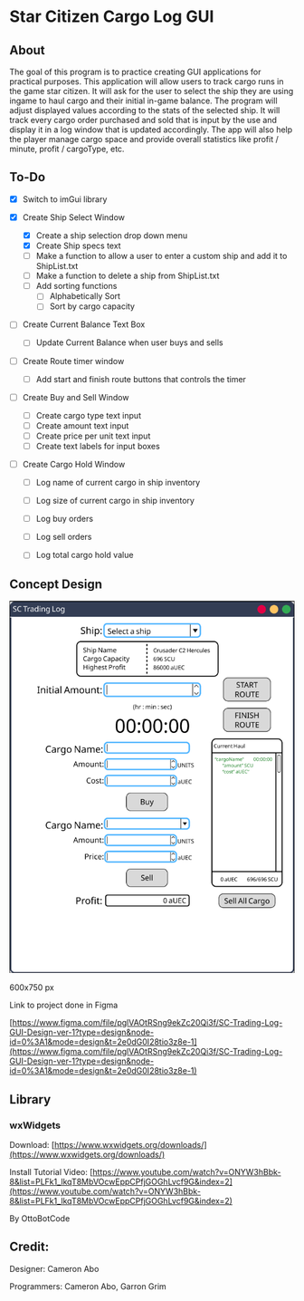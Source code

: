 # Star Citizen Cargo Log GUI
## About
The goal of this program is to practice creating GUI applications for practical purposes. This 
application will allow users to track cargo runs in the game star citizen. It will ask for the 
user to select the ship they are using ingame to haul cargo and their initial in-game balance. 
The program will adjust displayed values according to the stats of the selected ship. It will 
track every cargo order purchased and sold that is input by the use and display it in a log 
window that is updated accordingly. The app will also help the player manage cargo space and 
provide overall statistics like profit / minute, profit / cargoType, etc.



## To-Do
- [x] Switch to imGui library

- [x] Create Ship Select Window
  - [x] Create a ship selection drop down menu
  - [x] Create Ship specs text
  - [ ] Make a function to allow a user to enter a custom ship and add it to ShipList.txt
  - [ ] Make a function to delete a ship from ShipList.txt
  - [ ] Add sorting functions
    - [ ] Alphabetically Sort
    - [ ] Sort by cargo capacity
      
- [ ] Create Current Balance Text Box
  - [ ] Update Current Balance when user buys and sells
        
- [ ] Create Route timer window
  - [ ] Add start and finish route buttons that controls the timer
        
- [ ] Create Buy and Sell Window
  - [ ] Create cargo type text input
  - [ ] Create amount text input
  - [ ] Create price per unit text input
  - [ ] Create text labels for input boxes
        
- [ ] Create Cargo Hold Window
  - [ ] Log name of current cargo in ship inventory
  - [ ] Log size of current cargo in ship inventory
  - [ ] Log buy orders
  - [ ] Log sell orders
  - [ ] Log total cargo hold value





## Concept Design
![Window Design ver. 1](Images/GUIDesign-1.PNG)

600x750 px

Link to project done in Figma

[https://www.figma.com/file/pglVAOtRSng9ekZc20Qi3f/SC-Trading-Log-GUI-Design-ver-1?type=design&node-id=0%3A1&mode=design&t=2e0dG0I28tio3z8e-1](https://www.figma.com/file/pglVAOtRSng9ekZc20Qi3f/SC-Trading-Log-GUI-Design-ver-1?type=design&node-id=0%3A1&mode=design&t=2e0dG0I28tio3z8e-1)



## Library
### wxWidgets
Download: [https://www.wxwidgets.org/downloads/](https://www.wxwidgets.org/downloads/)

Install Tutorial Video: [https://www.youtube.com/watch?v=ONYW3hBbk-8&list=PLFk1_lkqT8MbVOcwEppCPfjGOGhLvcf9G&index=2](https://www.youtube.com/watch?v=ONYW3hBbk-8&list=PLFk1_lkqT8MbVOcwEppCPfjGOGhLvcf9G&index=2)

By OttoBotCode



## Credit:
Designer: Cameron Abo

Programmers: Cameron Abo, Garron Grim
